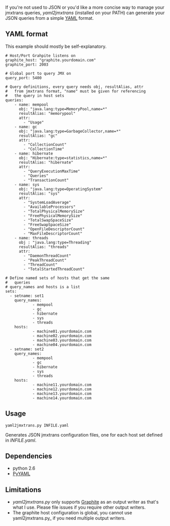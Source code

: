 If you're not used to JSON or you'd like a more concise way to manage your jmxtrans queries, _yaml2jmxtrans_ (installed on your PATH) can generate your JSON queries from a simple [YAML][YAML] format.

YAML format
----------
This example should mostly be self-explanatory.

    # Host/Port Grahpite listens on
    graphite_host: "graphite.yourdomain.com"
    graphite_port: 2003

    # Global port to query JMX on
    query_port: 5400

    # Query definitions, every query needs obj, resultAlias, attr
    #   from jmxtrans format, "name" must be given for referencing
    #   the query in host sets
    queries:
        - name: mempool
          obj: "java.lang:type=MemoryPool,name=*"
          resultAlias: "memorypool"
          attr:
            - "Usage"
        - name: gc
          obj: "java.lang:type=GarbageCollector,name=*"
          resultAlias: "gc"
          attr:
            - "CollectionCount"
            - "CollectionTime"
        - name: hibernate
          obj: "Hibernate:type=statistics,name=*"
          resultAlias: "hibernate"
          attr:
            - "QueryExecutionMaxTime"
            - "Queries"
            - "TransactionCount"
        - name: sys
          obj: "java.lang:type=OperatingSystem"
          resultAlias: "sys"
          attr:
            - "SystemLoadAverage"
            - "AvailableProcessors"
            - "TotalPhysicalMemorySize"
            - "FreePhysicalMemorySize"
            - "TotalSwapSpaceSize"
            - "FreeSwapSpaceSize"
            - "OpenFileDescriptorCount"
            - "MaxFileDescriptorCount"
        - name: threads
          obj : "java.lang:type=Threading"
          resultAlias: "threads"
          attr:
            - "DaemonThreadCount"
            - "PeakThreadCount"
            - "ThreadCount"
            - "TotalStartedThreadCount"

    # Define named sets of hosts that get the same
    #   queries
    # query_names and hosts is a list
    sets:
      - setname: set1
        query_names:
                - mempool
                - gc
                - hibernate
                - sys
                - threads
        hosts:
                - machine01.yourdomain.com
                - machine02.yourdomain.com
                - machine03.yourdomain.com
                - machine04.yourdomain.com
      - setname: set2
        query_names:
                - mempool
                - gc
                - hibernate
                - sys
                - threads
        hosts:
                - machine11.yourdomain.com
                - machine12.yourdomain.com
                - machine13.yourdomain.com
                - machine14.yourdomain.com
Usage
----------
    yaml2jmxtrans.py INFILE.yaml
    
Generates JSON jmxtrans configuration files, one for each host set
defined in _INFILE.yaml_.

Dependencies
----------
* python 2.6
* [PyYAML][PyYAML]

Limitations
----------
* _yaml2jmxtrans.py_ only supports [Graphite][Graphite] as an output
  writer as that's what I use. Please file issues if you require
  other output writers.
* The graphite host configuration is global, you cannot use
  yaml2jmxtrans.py_ if you need multiple output writers.

[YAML]: http://yaml.org/
[PyYAML]: http://pyyaml.org/
[DRY]: http://de.wikipedia.org/wiki/Don%E2%80%99t_repeat_yourself
[Graphite]: http://graphite.wikidot.com/
